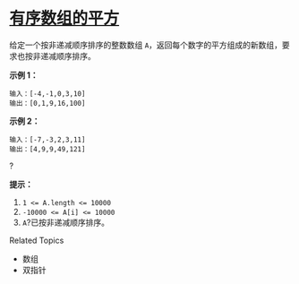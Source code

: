 # [有序数组的平方](https://leetcode-cn.com/problems/squares-of-a-sorted-array/)

给定一个按非递减顺序排序的整数数组 `A`，返回每个数字的平方组成的新数组，要求也按非递减顺序排序。



**示例 1：**

```
输入：[-4,-1,0,3,10]
输出：[0,1,9,16,100]
```

**示例 2：**

```
输入：[-7,-3,2,3,11]
输出：[4,9,9,49,121]
```

?

**提示：**

1. `1 <= A.length <= 10000`
2. `-10000 <= A[i] <= 10000`
3. `A`?已按非递减顺序排序。

Related Topics

- 数组
- 双指针
